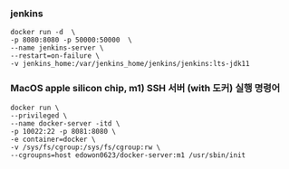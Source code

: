
### jenkins 
```
docker run -d  \
-p 8080:8080 -p 50000:50000  \
--name jenkins-server \
--restart=on-failure \
-v jenkins_home:/var/jenkins_home/jenkins/jenkins:lts-jdk11
```



### MacOS apple silicon chip, m1) SSH 서버 (with 도커) 실행 명령어
```
docker run \
--privileged \
--name docker-server -itd \
-p 10022:22 -p 8081:8080 \
-e container=docker \
-v /sys/fs/cgroup:/sys/fs/cgroup:rw \
--cgroupns=host edowon0623/docker-server:m1 /usr/sbin/init
```
